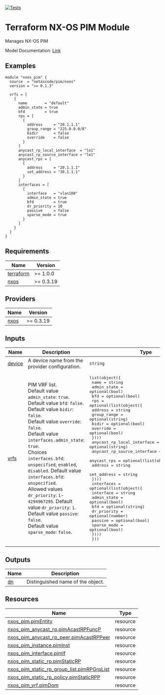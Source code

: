<!-- BEGIN_TF_DOCS -->
[![Tests](https://github.com/netascode/terraform-nxos-pim/actions/workflows/test.yml/badge.svg)](https://github.com/netascode/terraform-nxos-pim/actions/workflows/test.yml)

# Terraform NX-OS PIM Module

Manages NX-OS PIM

Model Documentation: [Link](https://developer.cisco.com/docs/cisco-nexus-3000-and-9000-series-nx-api-rest-sdk-user-guide-and-api-reference-release-9-3x/#!configuring-pimpim6)

## Examples

```hcl
module "nxos_pim" {
  source  = "netascode/pim/nxos"
  version = ">= 0.1.3"

  vrfs = [
    {
      name        = "default"
      admin_state = true
      bfd         = true
      rps = [
        {
          address     = "20.1.1.1"
          group_range = "225.0.0.0/8"
          bidir       = false
          override    = false
        }
      ]
      anycast_rp_local_interface  = "lo1"
      anycast_rp_source_interface = "lo1"
      anycast_rps = [
        {
          address     = "20.1.1.1"
          set_address = "30.1.1.1"
        }
      ]
      interfaces = [
        {
          interface   = "vlan100"
          admin_state = true
          bfd         = true
          dr_priority = 10
          passive     = false
          sparse_mode = true
        }
      ]
    }
  ]
}
```

## Requirements

| Name | Version |
|------|---------|
| <a name="requirement_terraform"></a> [terraform](#requirement\_terraform) | >= 1.0.0 |
| <a name="requirement_nxos"></a> [nxos](#requirement\_nxos) | >= 0.3.19 |

## Providers

| Name | Version |
|------|---------|
| <a name="provider_nxos"></a> [nxos](#provider\_nxos) | >= 0.3.19 |

## Inputs

| Name | Description | Type | Default | Required |
|------|-------------|------|---------|:--------:|
| <a name="input_device"></a> [device](#input\_device) | A device name from the provider configuration. | `string` | `null` | no |
| <a name="input_vrfs"></a> [vrfs](#input\_vrfs) | PIM VRF list.<br>  Default value `admin_state`: `true`.<br>  Default value `bfd`: `false`.<br>  Default value `bidir`: `false`.<br>  Default value `override`: `false`.<br>  Default value `interfaces.admin_state`: `true`.<br>  Choices `interfaces.bfd`: `unspecified`, `enabled`, `disabled`. Default value `interfaces.bfd`: `unspecified`.<br>  Allowed values `dr_priority`: `1`-`4294967295`. Default value `dr_priority`: `1`.<br>  Default value `passive`: `false`.<br>  Default value `sparse_mode`: `false`. | <pre>list(object({<br>    name        = string<br>    admin_state = optional(bool)<br>    bfd         = optional(bool)<br>    rps = optional(list(object({<br>      address     = string<br>      group_range = optional(string)<br>      bidir       = optional(bool)<br>      override    = optional(bool)<br>    })))<br>    anycast_rp_local_interface  = optional(string)<br>    anycast_rp_source_interface = optional(string)<br>    anycast_rps = optional(list(object({<br>      address     = string<br>      set_address = string<br>    })))<br>    interfaces = optional(list(object({<br>      interface   = string<br>      admin_state = optional(bool)<br>      bfd         = optional(string)<br>      dr_priority = optional(number)<br>      passive     = optional(bool)<br>      sparse_mode = optional(bool)<br>    })))<br>  }))</pre> | `[]` | no |

## Outputs

| Name | Description |
|------|-------------|
| <a name="output_dn"></a> [dn](#output\_dn) | Distinguished name of the object. |

## Resources

| Name | Type |
|------|------|
| [nxos_pim.pimEntity](https://registry.terraform.io/providers/netascode/nxos/latest/docs/resources/pim) | resource |
| [nxos_pim_anycast_rp.pimAcastRPFuncP](https://registry.terraform.io/providers/netascode/nxos/latest/docs/resources/pim_anycast_rp) | resource |
| [nxos_pim_anycast_rp_peer.pimAcastRPPeer](https://registry.terraform.io/providers/netascode/nxos/latest/docs/resources/pim_anycast_rp_peer) | resource |
| [nxos_pim_instance.pimInst](https://registry.terraform.io/providers/netascode/nxos/latest/docs/resources/pim_instance) | resource |
| [nxos_pim_interface.pimIf](https://registry.terraform.io/providers/netascode/nxos/latest/docs/resources/pim_interface) | resource |
| [nxos_pim_static_rp.pimStaticRP](https://registry.terraform.io/providers/netascode/nxos/latest/docs/resources/pim_static_rp) | resource |
| [nxos_pim_static_rp_group_list.pimRPGrpList](https://registry.terraform.io/providers/netascode/nxos/latest/docs/resources/pim_static_rp_group_list) | resource |
| [nxos_pim_static_rp_policy.pimStaticRPP](https://registry.terraform.io/providers/netascode/nxos/latest/docs/resources/pim_static_rp_policy) | resource |
| [nxos_pim_vrf.pimDom](https://registry.terraform.io/providers/netascode/nxos/latest/docs/resources/pim_vrf) | resource |
<!-- END_TF_DOCS -->